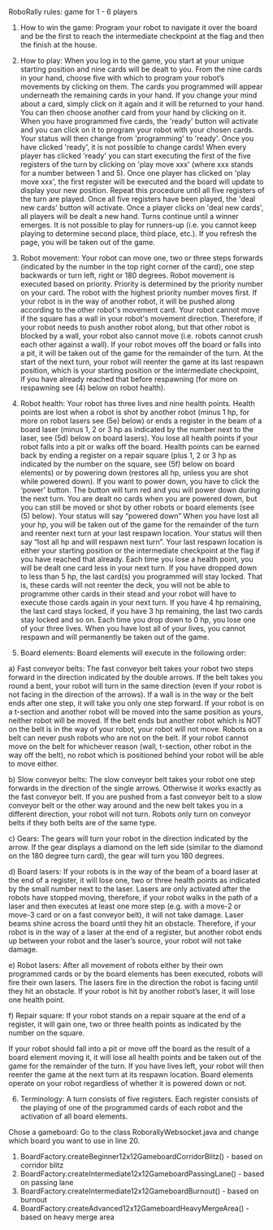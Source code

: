 RoboRally rules: game for 1 - 6 players

1) How to win the game:
Program your robot to navigate it over the board and be the first to reach the intermediate checkpoint at the flag and then the finish at the house.

2) How to play:
When you log in to the game, you start at your unique starting position and nine cards will be dealt to you.
From the nine cards in your hand, choose five with which to program your robot’s movements by clicking on them. The cards you programmed will appear underneath the remaining cards in your hand.
If you change your mind about a card, simply click on it again and it will be returned to your hand. You can then choose another card from your hand by clicking on it.
When you have programmed five cards, the 'ready' button will activate and you can click on it to program your robot with your chosen cards. Your status will then change from 'programming' to 'ready'. Once you have clicked 'ready', it is not possible to change cards!
When every player has clicked 'ready' you can start executing the first of the five registers of the turn by clicking on 'play move xxx' (where xxx stands for a number between 1 and 5). Once one player has clicked on 'play move xxx', the first register will be executed and the board will update to display your new position.
Repeat this procedure until all five registers of the turn are played. Once all five registers have been played, the 'deal new cards' button will activate. Once a player clicks on 'deal new cards', all players will be dealt a new hand.
Turns continue until a winner emerges. It is not possible to play for runners-up (i.e. you cannot keep playing to determine second place, third place, etc.).
If you refresh the page, you will be taken out of the game.

3) Robot movement:
Your robot can move one, two or three steps forwards (indicated by the number in the top right corner of the card), one step backwards or turn left, right or 180 degrees.
Robot movement is executed based on priority. Priority is determined by the priority number on your card. The robot with the highest priority number moves first.
If your robot is in the way of another robot, it will be pushed along according to the other robot's movement card.
Your robot cannot move if the square has a wall in your robot's movement direction. Therefore, if your robot needs to push another robot along, but that other robot is blocked by a wall, your robot also cannot move (i.e. robots cannot crush each other against a wall).
If your robot moves off the board or falls into a pit, it will be taken out of the game for the remainder of the turn. At the start of the next turn, your robot will reenter the game at its last respawn position, which is your starting position or the intermediate checkpoint, if you have already reached that before respawning (for more on respawning see (4) below on robot health).

4) Robot health:
Your robot has three lives and nine health points.
Health points are lost when a robot is shot by another robot (minus 1 hp, for more on robot lasers see (5e) below) or ends a register in the beam of a board laser (minus 1, 2 or 3 hp as indicated by the number next to the laser, see (5d) below on board lasers). You lose all health points if your robot falls into a pit or walks off the board.
Health points can be earned back by ending a register on a repair square (plus 1, 2 or 3 hp as indicated by the number on the square, see (5f) below on board elements) or by powering down (restores all hp, unless you are shot while powered down).
If you want to power down, you have to click the ‘power’ button. The button will turn red and you will power down during the next turn. You are dealt no cards when you are powered down, but you can still be moved or shot by other robots or board elements (see (5) below). Your status will say “powered down”
When you have lost all your hp, you will be taken out of the game for the remainder of the turn and reenter next turn at your last respawn location. Your status will then say “lost all hp and will respawn next turn”. Your last respawn location is either your starting position or the intermediate checkpoint at the flag if you have reached that already.
Each time you lose a health point, you will be dealt one card less in your next turn. If you have dropped down to less than 5 hp, the last card(s) you programmed will stay locked. That is, these cards will not reenter the deck, you will not be able to programme other cards in their stead and your robot will have to execute those cards again in your next turn. If you have 4 hp remaining, the last card stays locked, if you have 3 hp remaining, the last two cards stay locked and so on.
Each time you drop down to 0 hp, you lose one of your three lives. When you have lost all of your lives, you cannot respawn and will permanently be taken out of the game.

5) Board elements:
Board elements will execute in the following order:

a) Fast conveyor belts:
The fast conveyor belt takes your robot two steps forward in the direction indicated by the double arrows. If the belt takes you round a bent, your robot will turn in the same direction (even if your robot is not facing in the direction of the arrows).
If a wall is in the way or the belt ends after one step, it will take you only one step forward.
If your robot is on a t-section and another robot will be moved into the same position as yours, neither robot will be moved.
If the belt ends but another robot which is NOT on the belt is in the way of your robot, your robot will not move. Robots on a belt can never push robots who are not on the belt.
If your robot cannot move on the belt for whichever reason (wall, t-section, other robot in the way off the belt), no robot which is positioned behind your robot will be able to move either.

b) Slow conveyor belts:
The slow conveyor belt takes your robot one step forwards in the direction of the single arrows. Otherwise it works exactly as the fast conveyor belt.
If you are pushed from a fast conveyor belt to a slow conveyor belt or the other way around and the new belt takes you in a different direction, your robot will not turn. Robots only turn on conveyor belts if they both belts are of the same type.

c) Gears:
The gears will turn your robot in the direction indicated by the arrow. If the gear displays a diamond on the left side (similar to the diamond on the 180 degree turn card), the gear will turn you 180 degrees.

d) Board lasers:
If your robots is in the way of the beam of a board laser at the end of a register, it will lose one, two or three health points as indicated by the small number next to the laser. Lasers are only activated after the robots have stopped moving, therefore, if your robot walks in the path of a laser and then executes at least one more step (e.g. with a move-2 or move-3 card or on a fast conveyor belt), it will not take damage.
Laser beams shine across the board until they hit an obstacle. Therefore, if your robot is in the way of a laser at the end of a register, but another robot ends up between your robot and the laser’s source, your robot will not take damage.

e) Robot lasers:
After all movement of robots either by their own programmed cards or by the board elements has been executed, robots will fire their own lasers.
The lasers fire in the direction the robot is facing until they hit an obstacle. If your robot is hit by another robot’s laser, it will lose one health point.

f) Repair square:
If your robot stands on a repair square at the end of a register, it will gain one, two or three health points as indicated by the number on the square.

If your robot should fall into a pit or move off the board as the result of a board element moving it, it will lose all health points and be taken out of the game for the remainder of the turn. If you have lives left, your robot will then reenter the game at the next turn at its respawn location.
Board elements operate on your robot regardless of whether it is powered down or not.

6) Terminology:
A turn consists of five registers. Each register consists of the playing of one of the programmed cards of each robot and the activation of all board elements.


Chose a gameboard:
Go to the class RoborallyWebsocket.java and change which board you want to use in line 20.

1) BoardFactory.createBeginner12x12GameboardCorridorBlitz() - based on corridor blitz
2) BoardFactory.createIntermediate12x12GameboardPassingLane() - based on passing lane
3) BoardFactory.createIntermediate12x12GameboardBurnout() - based on burnout
4) BoardFactory.createAdvanced12x12GameboardHeavyMergeArea() - based on heavy merge area
